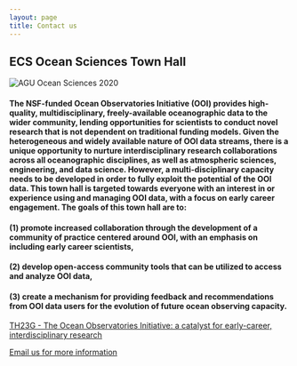 ```yaml
---
layout: page
title: Contact us
---
```


## ECS Ocean Sciences Town Hall

![AGU Ocean Sciences 2020](https://agu.confex.com/img/agu/osm20/banner.png)

#### The NSF-funded Ocean Observatories Initiative (OOI) provides  high-quality, multidisciplinary, freely-available oceanographic data to the wider community, lending opportunities for scientists to conduct novel research that is not dependent on traditional funding models. Given the heterogeneous and widely available nature of OOI data streams, there is a unique opportunity to nurture interdisciplinary research collaborations across all oceanographic disciplines, as well as atmospheric sciences, engineering, and data science. However, a multi-disciplinary capacity needs to be developed in order to fully exploit the potential of the OOI data. This town hall is targeted towards everyone with an interest in or experience using and managing OOI data, with a focus on early career engagement. The goals of this town hall are to:

#### (1) promote increased collaboration through the development of a community of practice centered around OOI, with an emphasis on including early career scientists,

#### (2) develop open-access community tools that can be utilized to access and analyze OOI data,

#### (3) create a mechanism for providing feedback and recommendations from OOI data users for the evolution of future ocean observing capacity.

[TH23G - The Ocean Observatories Initiative: a catalyst for early-career, interdisciplinary research](https://agu.confex.com/agu/osm20/prelim.cgi/Session/92243)

[Email us for more information](mailto:OceanObsECS@gmail.com)
